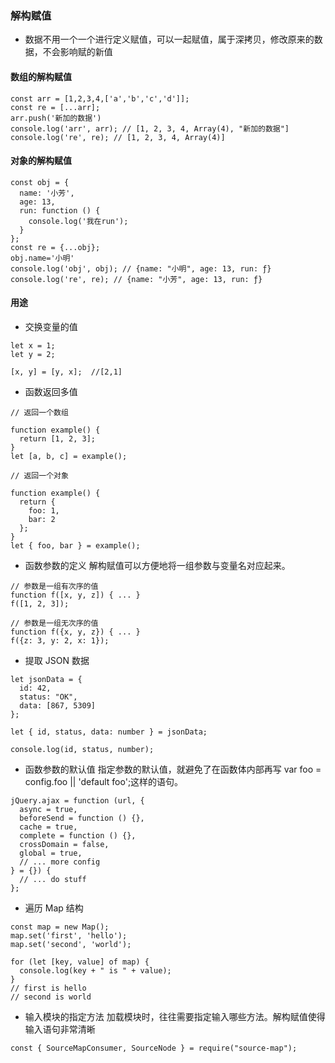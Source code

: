 ### 解构赋值

- 数据不用一个一个进行定义赋值，可以一起赋值，属于深拷贝，修改原来的数据，不会影响赋的新值

#### 数组的解构赋值

```
const arr = [1,2,3,4,['a','b','c','d']];
const re = [...arr];
arr.push('新加的数据')
console.log('arr', arr); // [1, 2, 3, 4, Array(4), "新加的数据"]
console.log('re', re); // [1, 2, 3, 4, Array(4)]
```

#### 对象的解构赋值

```
const obj = {
  name: '小芳',
  age: 13,
  run: function () {
    console.log('我在run');
  }
};
const re = {...obj};
obj.name='小明'
console.log('obj', obj); // {name: "小明", age: 13, run: ƒ}
console.log('re', re); // {name: "小芳", age: 13, run: ƒ}
```

#### 用途

- 交换变量的值

```
let x = 1;
let y = 2;

[x, y] = [y, x];  //[2,1]
```

- 函数返回多值

```
// 返回一个数组

function example() {
  return [1, 2, 3];
}
let [a, b, c] = example();

// 返回一个对象

function example() {
  return {
    foo: 1,
    bar: 2
  };
}
let { foo, bar } = example();
```

- 函数参数的定义 解构赋值可以方便地将一组参数与变量名对应起来。

```
// 参数是一组有次序的值
function f([x, y, z]) { ... }
f([1, 2, 3]);

// 参数是一组无次序的值
function f({x, y, z}) { ... }
f({z: 3, y: 2, x: 1});
```

- 提取 JSON 数据

```
let jsonData = {
  id: 42,
  status: "OK",
  data: [867, 5309]
};

let { id, status, data: number } = jsonData;

console.log(id, status, number);
```

- 函数参数的默认值 指定参数的默认值，就避免了在函数体内部再写 var foo = config.foo || 'default foo';这样的语句。

```
jQuery.ajax = function (url, {
  async = true,
  beforeSend = function () {},
  cache = true,
  complete = function () {},
  crossDomain = false,
  global = true,
  // ... more config
} = {}) {
  // ... do stuff
};
```

- 遍历 Map 结构

```
const map = new Map();
map.set('first', 'hello');
map.set('second', 'world');

for (let [key, value] of map) {
  console.log(key + " is " + value);
}
// first is hello
// second is world
```

- 输入模块的指定方法 加载模块时，往往需要指定输入哪些方法。解构赋值使得输入语句非常清晰

```
const { SourceMapConsumer, SourceNode } = require("source-map");
```
